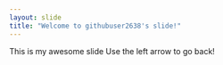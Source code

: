 ```yaml
---
layout: slide
title: "Welcome to githubuser2638's slide!"
---
```

This is my awesome slide
Use the left arrow to go back!

